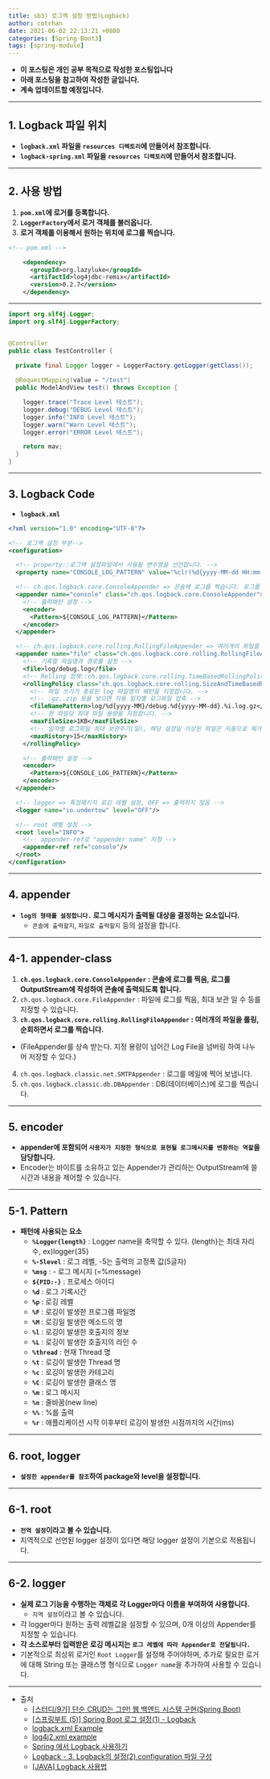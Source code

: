 ```yaml
---
title: sb3) 로그백 설정 방법(Logback)
author: cotchan 
date: 2021-06-02 22:13:21 +0800 
categories: [Spring-Boot3]
tags: [spring-module] 
---
```


+ **이 포스팅은 개인 공부 목적으로 작성한 포스팅입니다**
+ **아래 포스팅을 참고하여 작성한 글입니다.**
+ **계속 업데이트할 예정입니다.**

---

## 1. Logback 파일 위치

+ **`logback.xml` 파일을 `resources 디렉토리`에 만들어서 참조합니다.**
+ **`logback-spring.xml` 파일을 `resources 디렉토리`에 만들어서 참조합니다.**

---

## 2. 사용 방법

1. **`pom.xml`에 로거를 등록합니다.**
2. **`LoggerFactory`에서 로거 객체를 불러옵니다.**
3. **로거 객체를 이용해서 원하는 위치에 로그를 찍습니다.**

```xml
<!-- pom.xml -->

    <dependency>
      <groupId>org.lazyluke</groupId>
      <artifactId>log4jdbc-remix</artifactId>
      <version>0.2.7</version>
    </dependency>
```

---

```java
import org.slf4j.Logger;
import org.slf4j.LoggerFactory;


@Controller 
public class TestController { 
  
  private final Logger logger = LoggerFactory.getLogger(getClass()); 

  @RequestMapping(value = "/test") 
  public ModelAndView test() throws Exception { 

    logger.trace("Trace Level 테스트"); 
    logger.debug("DEBUG Level 테스트"); 
    logger.info("INFO Level 테스트"); 
    logger.warn("Warn Level 테스트"); 
    logger.error("ERROR Level 테스트"); 

    return mav; 
  } 
}
```

---

## 3. Logback Code

+ **`logback.xml`**

```xml
<?xml version="1.0" encoding="UTF-8"?>

<!-- 로그백 설정 부분-->
<configuration>

  <!-- property::로그백 설정파일에서 사용될 변수명을 선언합니다. -->
  <property name="CONSOLE_LOG_PATTERN" value="%clr(%d{yyyy-MM-dd HH:mm:ss.SSS,IST}){faint} %clr(${LOG_LEVEL_PATTERN:-%5p}) %clr(${PID:- }){magenta} %clr(---){faint} %clr([%15.15t]){faint} %clr(%-40.40logger{39}:%L){cyan} %clr(:){faint} %m%n${LOG_EXCEPTION_CONVERSION_WORD:-%wEx}"/>

  <!-- ch.qos.logback.core.ConsoleAppender => 콘솔에 로그를 찍습니다. 로그를 OutputStream에 작성하여 콘솔에 출력되도록 합니다. -->
  <appender name="console" class="ch.qos.logback.core.ConsoleAppender">
    <!-- 출력패턴 설정 -->
    <encoder>
      <Pattern>${CONSOLE_LOG_PATTERN}</Pattern>
    </encoder>
  </appender>

  <!-- ch.qos.logback.core.rolling.RollingFileAppender => 여러개의 파일을 롤링, 순회하면서 로그를 찍습니다. -->
  <appender name="file" class="ch.qos.logback.core.rolling.RollingFileAppender">
    <!-- 기록할 파일명과 경로를 설정 -->
    <file>log/debug.log</file>
    <!-- Rolling 정책::ch.qos.logback.core.rolling.TimeBasedRollingPolicy => 일자별 적용 -->
    <rollingPolicy class="ch.qos.logback.core.rolling.SizeAndTimeBasedRollingPolicy">
      <!-- 파일 쓰기가 종료된 log 파일명의 패턴을 지정합니다. -->
      <!-- .gz,.zip 등을 넣으면 자동 일자별 로그파일 압축 -->
      <fileNamePattern>log/%d{yyyy-MM}/debug.%d{yyyy-MM-dd}.%i.log.gz</fileNamePattern>
      <!-- 한 파일당 최대 파일 용량을 지정합니다. -->
      <maxFileSize>1KB</maxFileSize>
      <!-- 일자별 로그파일 최대 보관주기(일), 해당 설정일 이상된 파일은 자동으로 제거-->
      <maxHistory>15</maxHistory>
    </rollingPolicy>

    <!-- 출력패턴 설정 -->
    <encoder>
      <Pattern>${CONSOLE_LOG_PATTERN}</Pattern>
    </encoder>
  </appender>

  <!-- logger => 특정패키지 로깅 레벨 설정, OFF => 출력하지 않음 -->
  <logger name="io.undertow" level="OFF"/>

  <!-- root 레벨 설정 -->
  <root level="INFO">
    <!-- appender-ref로 "appender name" 지정 -->
    <appender-ref ref="console"/>
  </root>
</configuration>
```

---

## 4. appender

+ **`log의 형태를 설정합니다.` 로그 메시지가 출력될 대상을 결정하는 요소입니다.**
  + `콘솔에 출력할지`, `파일로 출력할지` 등의 설정을 합니다.

---

## 4-1. appender-class

1. **`ch.qos.logback.core.ConsoleAppender` : 콘솔에 로그를 찍음, 로그를 OutputStream에 작성하여 콘솔에 출력되도록 합니다.**
2. `ch.qos.logback.core.FileAppender` : 파일에 로그를 찍음, 최대 보관 일 수 등를 지정할 수 있습니다.
3. **`ch.qos.logback.core.rolling.RollingFileAppender` : 여러개의 파일을 롤링, 순회하면서 로그를 찍습니다.**
  + (FileAppender를 상속 받는다. 지정 용량이 넘어간 Log File을 넘버링 하여 나누어 저장할 수 있다.)
4. `ch.qos.logback.classic.net.SMTPAppender` : 로그를 메일에 찍어 보냅니다.
5. `ch.qos.logback.classic.db.DBAppender` : DB(데이터베이스)에 로그를 찍습니다. 

---

## 5. encoder

+ **appender에 포함되어 `사용자가 지정한 형식으로 표현될 로그메시지를 변환하는 역할`을 담당합니다.**
+ Encoder는 바이트를 소유하고 있는 Appender가 관리하는 OutputStream에 쓸 시간과 내용을 제어할 수 있습니다.

---

## 5-1. Pattern

+ **패턴에 사용되는 요소**
  + **`%Logger{length}`** : Logger name을 축약할 수 있다. {length}는 최대 자리 수, ex)logger{35}
  + **`%-5level`** : 로그 레벨, -5는 출력의 고정폭 값(5글자)
  + **`%msg`** : - 로그 메시지 (=%message)
  + **`${PID:-}`** : 프로세스 아이디
  + **`%d`** : 로그 기록시간
  + **`%p`** : 로깅 레벨
  + **`%F`** : 로깅이 발생한 프로그램 파일명
  + **`%M`** : 로깅일 발생한 메소드의 명
  + **`%l`** : 로깅이 발생한 호출지의 정보
  + **`%L`** : 로깅이 발생한 호출지의 라인 수
  + **`%thread`** : 현재 Thread 명
  + **`%t`** : 로깅이 발생한 Thread 명
  + **`%c`** : 로깅이 발생한 카테고리
  + **`%C`** : 로깅이 발생한 클래스 명
  + **`%m`** : 로그 메시지
  + **`%n`** : 줄바꿈(new line)
  + **`%%`** : %를 출력
  + **`%r`** : 애플리케이션 시작 이후부터 로깅이 발생한 시점까지의 시간(ms)

---

## 6. root, logger

+ **`설정한 appender를 참조`하여 package와 level을 설정합니다.** 

---

## 6-1. root

+ **`전역 설정`이라고 볼 수 있습니다.**
+ 지역적으로 선언된 logger 설정이 있다면 해당 logger 설정이 기본으로 적용됩니다.

---

## 6-2. logger

+ **실제 로그 기능을 수행하는 객체로 각 Logger마다 이름을 부여하여 사용합니다.**
  + `지역 설정`이라고 볼 수 있습니다.
+ 각 logger마다 원하는 출력 레벨값을 설정할 수 있으며, 0개 이상의 Appender를 지정할 수 있습니다.
+ **각 소스로부터 입력받은 로깅 메시지는 `로그 레벨에 따라 Appender로 전달됩니다.`**
+ 기본적으로 최상위 로거인 `Root Logger`를 설정해 주어야하며, 추가로 필요한 로거에 대해 String 또는 클래스명 형식으로 `Logger name`을 추가하여 사용할 수 있습니다. 

---

+ 출처
  + [[스터디/9기] 단순 CRUD는 그만! 웹 백엔드 시스템 구현(Spring Boot)](https://programmers.co.kr/learn/courses/11694) 
  + [[스프링부트 (5)] Spring Boot 로그 설정(1) - Logback](https://goddaehee.tistory.com/206)
  + [logback.xml Example](https://mkyong.com/logging/logback-xml-example/)
  + [log4j2.xml example](https://mkyong.com/logging/log4j2-xml-example/)
  + [Spring 에서 Logback 사용하기](https://gs.saro.me/dev?tn=479)
  + [Logback - 3. Logback의 설정(2).configuration 파일 구성](https://ckddn9496.tistory.com/79)
  + [[JAVA] Logback 사용법](https://hochoon-dev.tistory.com/entry/JAVA-Logback-%EC%82%AC%EC%9A%A9%EB%B2%95)

